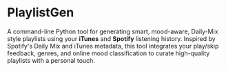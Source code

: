 # PlaylistGen
A command-line Python tool for generating smart, mood-aware, Daily-Mix style playlists using your **iTunes** and **Spotify** listening history. Inspired by Spotify's Daily Mix and iTunes metadata, this tool integrates your play/skip feedback, genres, and online mood classification to curate high-quality playlists with a personal touch.
